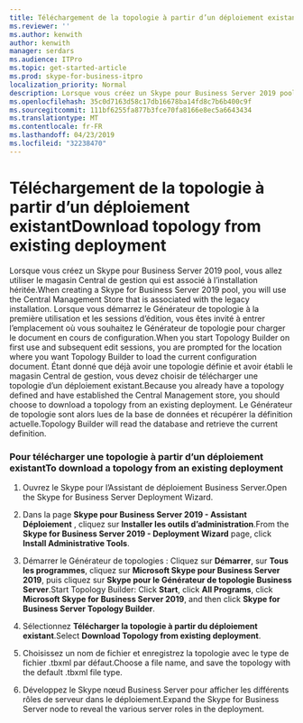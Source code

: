 ```yaml
---
title: Téléchargement de la topologie à partir d’un déploiement existant
ms.reviewer: ''
ms.author: kenwith
author: kenwith
manager: serdars
ms.audience: ITPro
ms.topic: get-started-article
ms.prod: skype-for-business-itpro
localization_priority: Normal
description: Lorsque vous créez un Skype pour Business Server 2019 pool, vous allez utiliser le magasin Central de gestion qui est associé à l’installation héritée. Lorsque vous démarrez le Générateur de topologie à la première utilisation et les sessions d’édition, vous êtes invité à entrer l’emplacement où vous souhaitez le Générateur de topologie pour charger le document en cours de configuration. Étant donné que déjà avoir une topologie définie et avoir établi le magasin Central de gestion, vous devez choisir de télécharger une topologie d’un déploiement existant. Le Générateur de topologie sont alors lues de la base de données et récupérer la définition actuelle.
ms.openlocfilehash: 35c0d7163d58c17db16678ba14fd8c7b6b400c9f
ms.sourcegitcommit: 111bf6255fa877b3fce70fa8166e8ec5a6643434
ms.translationtype: MT
ms.contentlocale: fr-FR
ms.lasthandoff: 04/23/2019
ms.locfileid: "32238470"
---
```

# <a name="download-topology-from-existing-deployment"></a><span data-ttu-id="c46f9-106">Téléchargement de la topologie à partir d’un déploiement existant</span><span class="sxs-lookup"><span data-stu-id="c46f9-106">Download topology from existing deployment</span></span>

<span data-ttu-id="c46f9-107">Lorsque vous créez un Skype pour Business Server 2019 pool, vous allez utiliser le magasin Central de gestion qui est associé à l’installation héritée.</span><span class="sxs-lookup"><span data-stu-id="c46f9-107">When creating a Skype for Business Server 2019 pool, you will use the Central Management Store that is associated with the legacy installation.</span></span> <span data-ttu-id="c46f9-108">Lorsque vous démarrez le Générateur de topologie à la première utilisation et les sessions d’édition, vous êtes invité à entrer l’emplacement où vous souhaitez le Générateur de topologie pour charger le document en cours de configuration.</span><span class="sxs-lookup"><span data-stu-id="c46f9-108">When you start Topology Builder on first use and subsequent edit sessions, you are prompted for the location where you want Topology Builder to load the current configuration document.</span></span> <span data-ttu-id="c46f9-109">Étant donné que déjà avoir une topologie définie et avoir établi le magasin Central de gestion, vous devez choisir de télécharger une topologie d’un déploiement existant.</span><span class="sxs-lookup"><span data-stu-id="c46f9-109">Because you already have a topology defined and have established the Central Management store, you should choose to download a topology from an existing deployment.</span></span> <span data-ttu-id="c46f9-110">Le Générateur de topologie sont alors lues de la base de données et récupérer la définition actuelle.</span><span class="sxs-lookup"><span data-stu-id="c46f9-110">Topology Builder will read the database and retrieve the current definition.</span></span> 
  
### <a name="to-download-a-topology-from-an-existing-deployment"></a><span data-ttu-id="c46f9-111">Pour télécharger une topologie à partir d’un déploiement existant</span><span class="sxs-lookup"><span data-stu-id="c46f9-111">To download a topology from an existing deployment</span></span>

1. <span data-ttu-id="c46f9-112">Ouvrez le Skype pour l’Assistant de déploiement Business Server.</span><span class="sxs-lookup"><span data-stu-id="c46f9-112">Open the Skype for Business Server Deployment Wizard.</span></span>
    
2. <span data-ttu-id="c46f9-113">Dans la page **Skype pour Business Server 2019 - Assistant Déploiement** , cliquez sur **Installer les outils d’administration**.</span><span class="sxs-lookup"><span data-stu-id="c46f9-113">From the **Skype for Business Server 2019 - Deployment Wizard** page, click **Install Administrative Tools**.</span></span>
    
3. <span data-ttu-id="c46f9-114">Démarrer le Générateur de topologies : Cliquez sur **Démarrer**, sur **Tous les programmes**, cliquez sur **Microsoft Skype pour Business Server 2019**, puis cliquez sur **Skype pour le Générateur de topologie Business Server**.</span><span class="sxs-lookup"><span data-stu-id="c46f9-114">Start Topology Builder: Click **Start**, click **All Programs**, click **Microsoft Skype for Business Server 2019**, and then click **Skype for Business Server Topology Builder**.</span></span>
    
4. <span data-ttu-id="c46f9-115">Sélectionnez **Télécharger la topologie à partir du déploiement existant**.</span><span class="sxs-lookup"><span data-stu-id="c46f9-115">Select **Download Topology from existing deployment**.</span></span>
  
5. <span data-ttu-id="c46f9-116">Choisissez un nom de fichier et enregistrez la topologie avec le type de fichier .tbxml par défaut.</span><span class="sxs-lookup"><span data-stu-id="c46f9-116">Choose a file name, and save the topology with the default .tbxml file type.</span></span>
    
6. <span data-ttu-id="c46f9-117">Développez le Skype nœud Business Server pour afficher les différents rôles de serveur dans le déploiement.</span><span class="sxs-lookup"><span data-stu-id="c46f9-117">Expand the Skype for Business Server node to reveal the various server roles in the deployment.</span></span>
    
  

